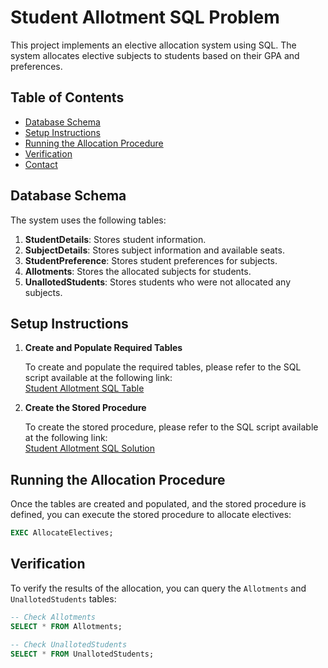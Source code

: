 # Student Allotment SQL Problem

This project implements an elective allocation system using SQL. The system allocates elective subjects to students based on their GPA and preferences.

## Table of Contents

- [Database Schema](#database-schema)
- [Setup Instructions](#setup-instructions)
- [Running the Allocation Procedure](#running-the-allocation-procedure)
- [Verification](#verification)
- [Contact](#contact)

## Database Schema

The system uses the following tables:

1. **StudentDetails**: Stores student information.
2. **SubjectDetails**: Stores subject information and available seats.
3. **StudentPreference**: Stores student preferences for subjects.
4. **Allotments**: Stores the allocated subjects for students.
5. **UnallotedStudents**: Stores students who were not allocated any subjects.

## Setup Instructions

1. **Create and Populate Required Tables**

   To create and populate the required tables, please refer to the SQL script available at the following link:  
   [Student Allotment SQL Table]()

2. **Create the Stored Procedure**

   To create the stored procedure, please refer to the SQL script available at the following link:  
   [Student Allotment SQL Solution]()

## Running the Allocation Procedure

Once the tables are created and populated, and the stored procedure is defined, you can execute the stored procedure to allocate electives:

```sql
EXEC AllocateElectives;
```

## Verification

To verify the results of the allocation, you can query the `Allotments` and `UnallotedStudents` tables:

```sql
-- Check Allotments
SELECT * FROM Allotments;

-- Check UnallotedStudents
SELECT * FROM UnallotedStudents;
```
